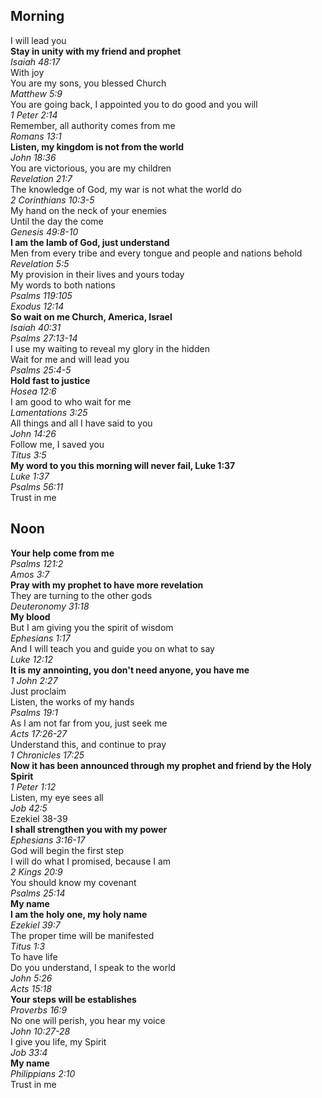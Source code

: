 ## Morning

I will lead you  
**Stay in unity with my friend and prophet**  
_Isaiah 48:17_  
With joy  
You are my sons, you blessed Church  
_Matthew 5:9_  
You are going back, I appointed you to do good and you will  
_1 Peter 2:14_  
Remember, all authority comes from me  
_Romans 13:1_  
**Listen, my kingdom is not from the world**  
_John 18:36_  
You are victorious, you are my children  
_Revelation 21:7_  
The knowledge of God, my war is not what the world do  
_2 Corinthians 10:3-5_  
My hand on the neck of your enemies  
Until the day the come  
_Genesis 49:8-10_  
**I am the lamb of God, just understand**  
Men from every tribe and every tongue and people and nations behold  
_Revelation 5:5_  
My provision in their lives and yours today  
My words to both nations  
_Psalms 119:105_  
_Exodus 12:14_  
**So wait on me Church, America, Israel**  
_Isaiah 40:31_  
_Psalms 27:13-14_  
I use my waiting to reveal my glory in the hidden  
Wait for me and will lead you  
_Psalms 25:4-5_  
**Hold fast to justice**  
_Hosea 12:6_  
I am good to who wait for me  
_Lamentations 3:25_  
All things and all I have said to you  
_John 14:26_  
Follow me, I saved you  
_Titus 3:5_  
**My word to you this morning will never fail, Luke 1:37**  
_Luke 1:37_  
_Psalms 56:11_  
Trust in me  

## Noon

**Your help come from me**  
_Psalms 121:2_  
_Amos 3:7_  
**Pray with my prophet to have more revelation**  
They are turning to the other gods  
_Deuteronomy 31:18_  
**My blood**  
But I am giving you the spirit of wisdom  
_Ephesians 1:17_  
And I will teach you and guide you on what to say  
_Luke 12:12_  
**It is my annointing, you don't need anyone, you have me**  
_1 John 2:27_  
Just proclaim  
Listen, the works of my hands  
_Psalms 19:1_  
As I am not far from you, just seek me  
_Acts 17:26-27_  
Understand this, and continue to pray  
_1 Chronicles 17:25_  
**Now it has been announced through my prophet and friend by the Holy Spirit**  
_1 Peter 1:12_  
Listen, my eye sees all  
_Job 42:5_  
Ezekiel 38-39  
**I shall strengthen you with my power**  
_Ephesians 3:16-17_  
God will begin the first step  
I will do what I promised, because I am  
_2 Kings 20:9_  
You should know my covenant  
_Psalms 25:14_  
**My name**  
**I am the holy one, my holy name**  
_Ezekiel 39:7_  
The proper time will be manifested  
_Titus 1:3_  
To have life  
Do you understand, I speak to the world  
_John 5:26_  
_Acts 15:18_  
**Your steps will be establishes**  
_Proverbs 16:9_  
No one will perish, you hear my voice  
_John 10:27-28_  
I give you life, my Spirit  
_Job 33:4_  
**My name**  
_Philippians 2:10_  
Trust in me  
